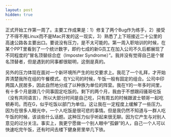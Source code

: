 ```yaml
---
layout: post
hidden: true
---
```


正式开始工作第一周了。主要工作成果是：1）修复了两个Bug作为练手，2）接受了不得不用Linux而不是Mac开发的这一现实，3）熟悉了上下班接近二十公里的高速公路各主要出口。要说没有压力，是不太可能的。第一周入职培训的时候，在某个PPT里看到了一个统计数字，即约七成的新G员工在加入公司不久后都展现了不同程度的“冒名顶替综合症（Imposter Syndrome）”。我并没有觉得自己是个冒名顶替者，但是遇到的同事都很聪明，这倒是真的。

另外的压力体现在面对一个新环境所产生的社交要求上。我花了一个礼拜，才开始弄清楚我所在组的午餐模式。在Y公司的时候，午饭一般有固定的组合。公司中印两国人民居多，因此自然地分成了以种族为单位的阵营。我在Y的一年多时间里，有十多个月是跟几个同事固定吃饭的。剩下的两个月，我由于不想跟闷骚哥吃饭（没有共同语言），所以大部分时间是自己吃，只有周五的时候跟波士顿哥一起吃顿寿司。而在G，似乎吃饭以部门为单位。这让我在一定程度上缓解了一些压力。因为在很多人眼光中，一个人吃饭是很可悲的事情。但是我仍然不知道与一群人吃午饭的时候，该谈些什么话题。这种压力似乎听起来很无聊。因为它产生与对别人意见的过分关注。事实上，我更宁愿做一个别人眼中“孤僻”的人，自己一个人可以快速吃完午饭，还有时间去楼下健身房里举几下铁。

